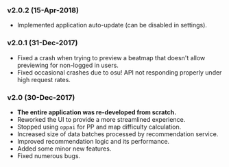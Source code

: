 ### v2.0.2 (15-Apr-2018)

- Implemented application auto-update (can be disabled in settings).

### v2.0.1 (31-Dec-2017)

- Fixed a crash when trying to preview a beatmap that doesn't allow previewing for non-logged in users.
- Fixed occasional crashes due to osu! API not responding properly under high request rates.

### v2.0 (30-Dec-2017)

- **The entire application was re-developed from scratch.**
- Reworked the UI to provide a more streamlined experience.
- Stopped using `oppai` for PP and map difficulty calculation.
- Increased size of data batches processed by recommendation service.
- Improved recommendation logic and its performance.
- Added some minor new features.
- Fixed numerous bugs.